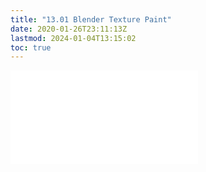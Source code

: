 ```yaml
---
title: "13.01 Blender Texture Paint"
date: 2020-01-26T23:11:13Z
lastmod: 2024-01-04T13:15:02
toc: true
---
```


![Link to included file](../../../../3d-modeling/blender/blender-texture-paint.md)
